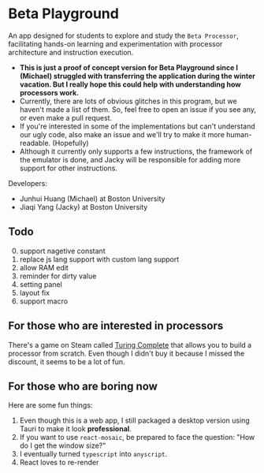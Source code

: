 # Beta Playground

An app designed for students to explore and study the `Beta Processor`, facilitating hands-on learning and experimentation with processor architecture and instruction execution.

- **This is just a proof of concept version for Beta Playground since I (Michael) struggled with transferring the application during the winter vacation. But I really hope this could help with understanding how processors work.**
- Currently, there are lots of obvious glitches in this program, but we haven't made a list of them. So, feel free to open an issue if you see any, or even make a pull request.
- If you're interested in some of the implementations but can't understand our ugly code, also make an issue and we'll try to make it more human-readable. (Hopefully)
- Although it currently only supports a few instructions, the framework of the emulator is done, and Jacky will be responsible for adding more support for other instructions.

Developers:
- Junhui Huang (Michael) at Boston University
- Jiaqi Yang (Jacky) at Boston University

## Todo
0. support nagetive constant
1. replace js lang support with custom lang support
2. allow RAM edit
3. reminder for dirty value
4. setting panel
5. layout fix
6. support macro

## For those who are interested in processors

There's a game on Steam called [Turing Complete](https://store.steampowered.com/app/1444480/Turing_Complete/) that allows you to build a processor from scratch. Even though I didn't buy it because I missed the discount, it seems to be a lot of fun.

## For those who are boring now

Here are some fun things:

1. Even though this is a web app, I still packaged a desktop version using Tauri to make it look **professional**.
2. If you want to use `react-mosaic`, be prepared to face the question: "How do I get the window size?"
3. I eventually turned `typescript` into `anyscript`.
4. React loves to re-render
